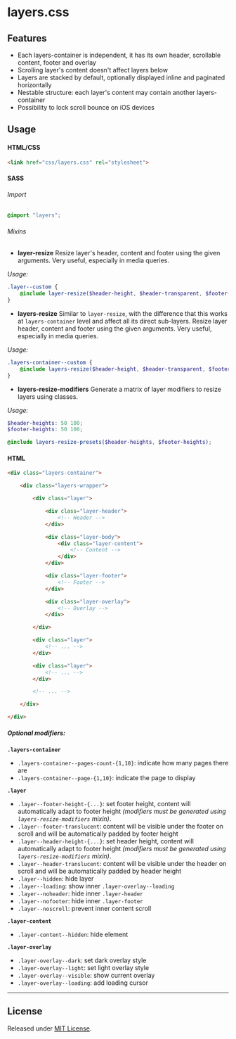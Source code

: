 # layers.css

## Features
- Each layers-container is independent, it has its own header, scrollable content, footer and overlay
- Scrolling layer's content doesn't affect layers below
- Layers are stacked by default, optionally displayed inline and paginated horizontally
- Nestable structure: each layer's content may contain another layers-container
- Possibility to lock scroll bounce on iOS devices

## Usage

#### HTML/CSS
```html
<link href="css/layers.css" rel="stylesheet">
```

#### SASS

###### Import
```scss
@import "layers";
```

###### Mixins

- **layer-resize**
Resize layer's header, content and footer using the given arguments.
Very useful, especially in media queries.

*Usage:*
```scss
.layer--custom {
    @include layer-resize($header-height, $header-transparent, $footer-height, $footer-transparent);
}
```

- **layers-resize**
Similar to `layer-resize`, with the difference that this works at `layers-container` level and affect all its direct sub-layers.
Resize layer header, content and footer using the given arguments.
Very useful, especially in media queries.

*Usage:*
```scss
.layers-container--custom {
    @include layers-resize($header-height, $header-transparent, $footer-height, $footer-transparent);
}
```

- **layers-resize-modifiers**
Generate a matrix of layer modifiers to resize layers using classes.

*Usage:*
```scss
$header-heights: 50 100;
$footer-heights: 50 100;

@include layers-resize-presets($header-heights, $footer-heights);
```

#### HTML

```html
<div class="layers-container">

    <div class="layers-wrapper">

        <div class="layer">

            <div class="layer-header">
                <!-- Header -->
            </div>

            <div class="layer-body">
                <div class="layer-content">
                    <!-- Content -->
                </div>
            </div>

            <div class="layer-footer">
                <!-- Footer -->
            </div>

            <div class="layer-overlay">
                <!-- Overlay -->
            </div>

        </div>

        <div class="layer">
            <!-- ... -->
        </div>

        <div class="layer">
            <!-- ... -->
        </div>

        <!-- ... -->

    </div>

</div>
```

##### Optional modifiers:

**`.layers-container`**
- `.layers-container--pages-count-{1,10}`: indicate how many pages there are
- `.layers-container--page-{1,10}`: indicate the page to display

**`.layer`**
- `.layer--footer-height-{...}`: set footer height, content will automatically adapt to footer height *(modifiers must be generated using `layers-resize-modifiers` mixin)*.
- `.layer--footer-translucent`: content will be visible under the footer on scroll and will be automatically padded by footer height
- `.layer--header-height-{...}`: set header height, content will automatically adapt to footer height *(modifiers must be generated using `layers-resize-modifiers` mixin)*.
- `.layer--header-translucent`: content will be visible under the header on scroll and will be automatically padded by header height
- `.layer--hidden`: hide layer
- `.layer--loading`: show inner `.layer-overlay--loading`
- `.layer--noheader`: hide inner `.layer-header`
- `.layer--nofooter`: hide inner `.layer-footer`
- `.layer--noscroll`: prevent inner content scroll

**`.layer-content`**
- `.layer-content--hidden`: hide element

**`.layer-overlay`**
- `.layer-overlay--dark`: set dark overlay style
- `.layer-overlay--light`: set light overlay style
- `.layer-overlay--visible`: show current overlay
- `.layer-overlay--loading`: add loading cursor

---

## License
Released under [MIT License](LICENSE.txt).